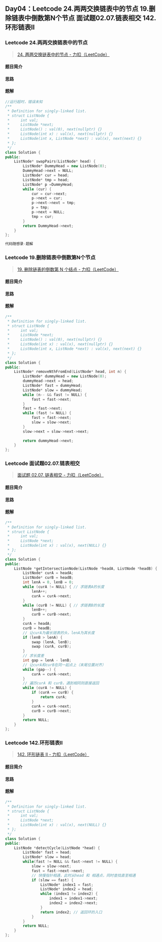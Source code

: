 ## Day04：Leetcode  24.两两交换链表中的节点  19.删除链表中倒数第N个节点  面试题02.07.链表相交  142.环形链表Ⅱ

### Leetcode  24.两两交换链表中的节点

> [24. 两两交换链表中的节点 - 力扣（LeetCode）](https://leetcode.cn/problems/swap-nodes-in-pairs/)

#### 题目简介

#### 思路

#### 题解

```C++
//运行超时，错误未知
/**
 * Definition for singly-linked list.
 * struct ListNode {
 *     int val;
 *     ListNode *next;
 *     ListNode() : val(0), next(nullptr) {}
 *     ListNode(int x) : val(x), next(nullptr) {}
 *     ListNode(int x, ListNode *next) : val(x), next(next) {}
 * };
 */
class Solution {
public:
    ListNode* swapPairs(ListNode* head) {
        ListNode* DummyHead = new ListNode(0);
        DummyHead->next = NULL;
        ListNode* cur = head;
        ListNode* tmp = head;
        ListNode* p =DummyHead;
        while (cur) {
            cur = cur->next;
            p->next = cur;
            p->next->next = tmp;
            p = tmp;
            p->next = NULL;
            tmp = cur;
        }
        return DummyHead->next;
    }
};
```

```c++
代码随想录-题解
```

### Leetcode  19.删除链表中倒数第N个节点

> [19. 删除链表的倒数第 N 个结点 - 力扣（LeetCode）](https://leetcode.cn/problems/remove-nth-node-from-end-of-list/)

#### 题目简介

#### 思路

#### 题解

```c++
/**
 * Definition for singly-linked list.
 * struct ListNode {
 *     int val;
 *     ListNode *next;
 *     ListNode() : val(0), next(nullptr) {}
 *     ListNode(int x) : val(x), next(nullptr) {}
 *     ListNode(int x, ListNode *next) : val(x), next(next) {}
 * };
 */
class Solution {
public:
    ListNode* removeNthFromEnd(ListNode* head, int n) {
        ListNode* dummyHead = new ListNode(0);
        dummyHead->next = head;
        ListNode* fast = dummyHead;
        ListNode* slow = dummyHead;
        while (n-- && fast != NULL) {
            fast = fast->next;
        }
        fast = fast->next;
        while (fast != NULL) {
            fast = fast->next;
            slow = slow->next;
        }
        slow->next = slow->next->next;
        
        return dummyHead->next;
    }
};
```

### Leetcode  面试题02.07.链表相交

> [面试题 02.07. 链表相交 - 力扣（LeetCode）](https://leetcode.cn/problems/intersection-of-two-linked-lists-lcci/)

#### 题目简介

#### 思路

#### 题解

```c++
/**
 * Definition for singly-linked list.
 * struct ListNode {
 *     int val;
 *     ListNode *next;
 *     ListNode(int x) : val(x), next(NULL) {}
 * };
 */
class Solution {
public:
    ListNode *getIntersectionNode(ListNode *headA, ListNode *headB) {
        ListNode* curA = headA;
        ListNode* curB = headB;
        int lenA = 0, lenB = 0;
        while (curA != NULL) { // 求链表A的长度
            lenA++;
            curA = curA->next;
        }
        while (curB != NULL) { // 求链表B的长度
            lenB++;
            curB = curB->next;
        }
        curA = headA;
        curB = headB;
        // 让curA为最长链表的头，lenA为其长度
        if (lenB > lenA) {
            swap (lenA, lenB);
            swap (curA, curB);
        }
        // 求长度差
        int gap = lenA - lenB;
        // 让curA和curB在同一起点上（末尾位置对齐）
        while (gap--) {
            curA = curA->next;
        }
        // 遍历curA 和 curB，遇到相同则直接返回
        while (curA != NULL) {
            if (curA == curB) {
                return curA;
            }
            curA = curA->next;
            curB = curB->next;
        }
        return NULL; 
    }
};
```

### Leetcode  142.环形链表Ⅱ

> [142. 环形链表 II - 力扣（LeetCode）](https://leetcode.cn/problems/linked-list-cycle-ii/)

#### 题目简介

#### 思路

#### 题解

```c++
/**
 * Definition for singly-linked list.
 * struct ListNode {
 *     int val;
 *     ListNode *next;
 *     ListNode(int x) : val(x), next(NULL) {}
 * };
 */
class Solution {
public:
    ListNode *detectCycle(ListNode *head) {
        ListNode* fast = head;
        ListNode* slow = head;
        while(fast != NULL && fast->next != NULL) {
            slow = slow->next;
            fast = fast->next->next;
            // 快慢指针相遇，此时从head 和 相遇点，同时查找直至相遇
            if (slow == fast) {
                ListNode* index1 = fast;
                ListNode* index2 = head;
                while (index1 != index2) {
                    index1 = index1->next;
                    index2 = index2->next;
                }
                return index2; // 返回环的入口
            }
        }
        return NULL;
    }
};
```